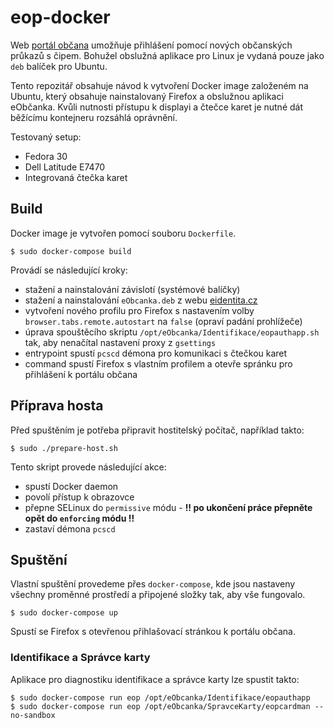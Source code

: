 # eop-docker

Web [portál občana](https://obcan.portal.gov.cz) umožňuje přihlášení pomocí nových občanských průkazů s čipem. Bohužel obslužná aplikace pro Linux je vydaná pouze jako `deb` balíček pro Ubuntu.

Tento repozitář obsahuje návod k vytvoření Docker image založeném na Ubuntu, který obsahuje nainstalovaný Firefox a obslužnou aplikaci eObčanka. Kvůli nutnosti přístupu k displayi a čtečce karet je nutné dát běžícímu kontejneru rozsáhlá oprávnění.

Testovaný setup:
- Fedora 30
- Dell Latitude E7470
- Integrovaná čtečka karet


## Build

Docker image je vytvořen pomocí souboru `Dockerfile`.

```{.sh}
$ sudo docker-compose build
```

Provádí se následující kroky:
- stažení a nainstalování závislotí (systémové balíčky)
- stažení a nainstalování `eObcanka.deb` z webu [eidentita.cz](https://info.eidentita.cz/Download)
- vytvoření nového profilu pro Firefox s nastavením volby `browser.tabs.remote.autostart` na `false` (opraví padání prohlížeče)
- úprava spouštěcího skriptu `/opt/eObcanka/Identifikace/eopauthapp.sh` tak, aby nenačítal nastavení proxy z `gsettings`
- entrypoint spustí `pcscd` démona pro komunikaci s čtečkou karet
- command spustí Firefox s vlastním profilem a otevře spránku pro přihlášení k portálu občana

## Příprava hosta

Před spuštěním je potřeba připravit hostitelský počítač, například takto:

```{.sh}
$ sudo ./prepare-host.sh
```

Tento skript provede následující akce:
- spustí Docker daemon
- povolí přístup k obrazovce
- přepne SELinux do `permissive` módu - **!! po ukončení práce přepněte opět do `enforcing` módu !!**
- zastaví démona `pcscd`

## Spuštění

Vlastní spuštění provedeme přes `docker-compose`, kde jsou nastaveny všechny proměnné prostředí a připojené složky tak, aby vše fungovalo.

```{.sh}
$ sudo docker-compose up
```

Spustí se Firefox s otevřenou přihlašovací stránkou k portálu občana.

### Identifikace a Správce karty

Aplikace pro diagnostiku identifikace a správce karty lze spustit takto:

```{.sh}
$ sudo docker-compose run eop /opt/eObcanka/Identifikace/eopauthapp
$ sudo docker-compose run eop /opt/eObcanka/SpravceKarty/eopcardman --no-sandbox
```

